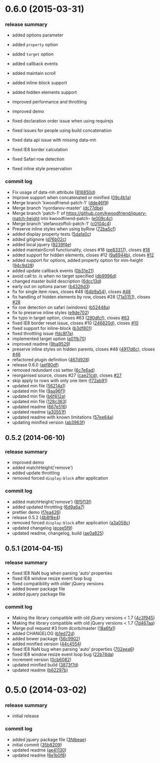 <a name="0.6.0"></a>
# 0.6.0 (2015-03-31)

### release summary

- added options parameter
- added `property` option
- added `target` option
- added callback events
- added maintain scroll
- added inline-block support
- added hidden elements support
- improved performance and throttling
- improved demo

- fixed declaration order issue when using requirejs
- fixed issues for people using build concatenation
- fixed data api issue with missing data-mh
- fixed IE8 border calculation
- fixed Safari row detection
- fixed inline style preservation

### commit log

* Fix usage of data-mh attribute ([816850d](https://github.com/liabru/jquery-match-height/commit/816850d))
* Improve support when concatenated or minified ([09c4b1a](https://github.com/liabru/jquery-match-height/commit/09c4b1a))
* Merge branch 'kwoodfriend-patch-1' ([dde46f9](https://github.com/liabru/jquery-match-height/commit/dde46f9))
* Merge branch 'nyordanov-master' ([dc77dbe](https://github.com/liabru/jquery-match-height/commit/dc77dbe))
* Merge branch 'patch-1' of https://github.com/kwoodfriend/jquery-match-height into kwoodfriend-patch- ([e009c4c](https://github.com/liabru/jquery-match-height/commit/e009c4c))
* Merge branch 'stefanozoffoli-patch-1' ([c0104c4](https://github.com/liabru/jquery-match-height/commit/c0104c4))
* Preserve inline styles when using byRow ([72ba5cf](https://github.com/liabru/jquery-match-height/commit/72ba5cf))
* added display property tests ([5dafa0c](https://github.com/liabru/jquery-match-height/commit/5dafa0c))
* added gitignore ([d76b02c](https://github.com/liabru/jquery-match-height/commit/d76b02c))
* added local jquery ([9239f4e](https://github.com/liabru/jquery-match-height/commit/9239f4e))
* added maintainScroll functionality, closes #18 ([ee83317](https://github.com/liabru/jquery-match-height/commit/ee83317)), closes [#18](https://github.com/liabru/jquery-match-height/issues/18)
* added support for hidden elements, closes #12 ([9a8944b](https://github.com/liabru/jquery-match-height/commit/9a8944b)), closes [#12](https://github.com/liabru/jquery-match-height/issues/12)
* added support for options, added property option for min-height ([94c9d28](https://github.com/liabru/jquery-match-height/commit/94c9d28))
* added update callback events ([0b31e21](https://github.com/liabru/jquery-match-height/commit/0b31e21))
* avoid call to .is when no target specified ([db9996d](https://github.com/liabru/jquery-match-height/commit/db9996d))
* changed master build description ([6dcc13d](https://github.com/liabru/jquery-match-height/commit/6dcc13d))
* early out on options parser ([b4326d3](https://github.com/liabru/jquery-match-height/commit/b4326d3))
* fix for single item rows, closes #48 ([64b9a54](https://github.com/liabru/jquery-match-height/commit/64b9a54)), closes [#48](https://github.com/liabru/jquery-match-height/issues/48)
* fix handling of hidden elements by row, closes #28 ([71a5151](https://github.com/liabru/jquery-match-height/commit/71a5151)), closes [#28](https://github.com/liabru/jquery-match-height/issues/28)
* fix row detection on safari (windows) ([b52448a](https://github.com/liabru/jquery-match-height/commit/b52448a))
* fix to preserve inline styles ([e9de702](https://github.com/liabru/jquery-match-height/commit/e9de702))
* fix typo in target option, closes #63 ([290dfcf](https://github.com/liabru/jquery-match-height/commit/290dfcf)), closes [#63](https://github.com/liabru/jquery-match-height/issues/63)
* fixed IE8 border reset issue, closes #10 ([246820d](https://github.com/liabru/jquery-match-height/commit/246820d)), closes [#10](https://github.com/liabru/jquery-match-height/issues/10)
* fixed support for inline-block ([b3df801](https://github.com/liabru/jquery-match-height/commit/b3df801))
* fixed throttling issue ([fdc8f7a](https://github.com/liabru/jquery-match-height/commit/fdc8f7a))
* implemented target option ([a01fb70](https://github.com/liabru/jquery-match-height/commit/a01fb70))
* improved readme ([9ba9529](https://github.com/liabru/jquery-match-height/commit/9ba9529))
* preserve inline styles on hidden parents, closes #46 ([4917d6c](https://github.com/liabru/jquery-match-height/commit/4917d6c)), closes [#46](https://github.com/liabru/jquery-match-height/issues/46)
* refactored plugin definition ([467d928](https://github.com/liabru/jquery-match-height/commit/467d928))
* release 0.6.0 ([aef80df](https://github.com/liabru/jquery-match-height/commit/aef80df))
* removed redundant css setter ([6c7e6ad](https://github.com/liabru/jquery-match-height/commit/6c7e6ad))
* reorganised source, closes #27 ([cae21cd](https://github.com/liabru/jquery-match-height/commit/cae21cd)), closes [#27](https://github.com/liabru/jquery-match-height/issues/27)
* skip apply to rows with only one item ([f72ab91](https://github.com/liabru/jquery-match-height/commit/f72ab91))
* updated min file ([56214a1](https://github.com/liabru/jquery-match-height/commit/56214a1))
* updated min file ([9aa96f1](https://github.com/liabru/jquery-match-height/commit/9aa96f1))
* updated min file ([b6f612a](https://github.com/liabru/jquery-match-height/commit/b6f612a))
* updated min file ([128c363](https://github.com/liabru/jquery-match-height/commit/128c363))
* updated readme ([667e516](https://github.com/liabru/jquery-match-height/commit/667e516))
* updated readme ([a30551f](https://github.com/liabru/jquery-match-height/commit/a30551f))
* updated readme with known limitations ([57ee64a](https://github.com/liabru/jquery-match-height/commit/57ee64a))
* updating minified version ([ab3963f](https://github.com/liabru/jquery-match-height/commit/ab3963f))



<a name="0.5.2"></a>
## 0.5.2 (2014-06-10)

### release summary

- improved demo
- added matchHeight('remove')
- added update throttling
- removed forced `display:block` after application

### commit log

* added matchHeight('remove') ([8f5f13f](https://github.com/liabru/jquery-match-height/commit/8f5f13f))
* added updated throttling ([6d9a6a7](https://github.com/liabru/jquery-match-height/commit/6d9a6a7))
* prettier demo ([f7ea426](https://github.com/liabru/jquery-match-height/commit/f7ea426))
* release 0.5.2 ([4b8f8e4](https://github.com/liabru/jquery-match-height/commit/4b8f8e4))
* removed forced `display:block` after application ([a3a058c](https://github.com/liabru/jquery-match-height/commit/a3a058c))
* updated changelog ([ecee5f9](https://github.com/liabru/jquery-match-height/commit/ecee5f9))
* updated readme, changelog, build ([ae0a825](https://github.com/liabru/jquery-match-height/commit/ae0a825))



<a name="0.5.1"></a>
## 0.5.1 (2014-04-15)

### release summary

- fixed IE8 NaN bug when parsing 'auto' properties
- fixed IE8 window resize event loop bug
- fixed compatibility with older jQuery versions
- added bower package file
- added jquery package file

### commit log

* Making the library compatible with old jQuery versions < 1.7 ([4c3f945](https://github.com/liabru/jquery-match-height/commit/4c3f945))
* Making the library compatible with old jQuery versions < 1.7 ([7d467aa](https://github.com/liabru/jquery-match-height/commit/7d467aa))
* Merge pull request #3 from dcorb/master ([18a6fa1](https://github.com/liabru/jquery-match-height/commit/18a6fa1))
* added CHANGELOG ([b1ed72d](https://github.com/liabru/jquery-match-height/commit/b1ed72d))
* added bower package ([56c9902](https://github.com/liabru/jquery-match-height/commit/56c9902))
* added minified version ([44c4554](https://github.com/liabru/jquery-match-height/commit/44c4554))
* fixed IE8 NaN bug when parsing 'auto' properties ([702eea6](https://github.com/liabru/jquery-match-height/commit/702eea6))
* fixed IE8 window resize event loop bug ([22b74da](https://github.com/liabru/jquery-match-height/commit/22b74da))
* increment version ([0cb6082](https://github.com/liabru/jquery-match-height/commit/0cb6082))
* updated minified build ([3873f7d](https://github.com/liabru/jquery-match-height/commit/3873f7d))
* updated readme ([b62297b](https://github.com/liabru/jquery-match-height/commit/b62297b))



<a name="0.5.0"></a>
# 0.5.0 (2014-03-02)

### release summary

- initial release

### commit log

* added jquery package file ([3fdbeae](https://github.com/liabru/jquery-match-height/commit/3fdbeae))
* initial commit ([35b8209](https://github.com/liabru/jquery-match-height/commit/35b8209))
* updated readme ([ae41130](https://github.com/liabru/jquery-match-height/commit/ae41130))
* updated readme ([6e1b0f8](https://github.com/liabru/jquery-match-height/commit/6e1b0f8))



